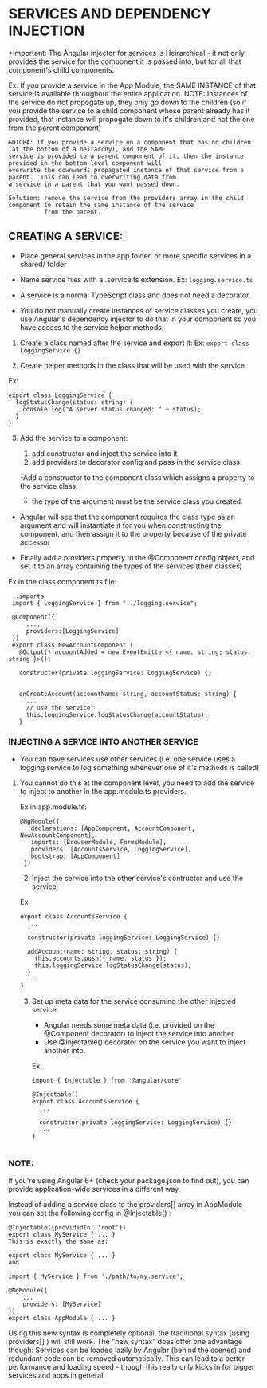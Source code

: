 # SERVICES AND DEPENDENCY INJECTION

\*Important: The Angular injector for services is Heirarchical - it not only provides the service for the component it
is passed into, but for all that component's child components.

Ex: If you provide a service in the App Module, the SAME INSTANCE of that service is available throughout the
entire application.
NOTE: Instances of the service do not propogate up, they only go down to the children (so if you provide the service
to a child component whose parent already has it provided, that instance will propogate down to it's children and not
the one from the parent component)

    GOTCHA: If you provide a service on a component that has no children (at the bottom of a heirarchy), and the SAME
    service is provided to a parent component of it, then the instance provided in the bottom level component will
    overwrite the downwards propagated instance of that service from a parent.  This can lead to overwriting data from
    a service in a parent that you want passed down.

    Solution: remove the service from the providers array in the child component to retain the same instance of the service
              from the parent.

## CREATING A SERVICE:

- Place general services in the app folder, or more specific services in a shared/ folder

- Name service files with a .service.ts extension. Ex: `logging.service.ts`

- A service is a normal TypeScript class and does not need a decorator.

- You do not manually create instances of service classes you create, you use Angular's dependency injector to do that
  in your component so you have access to the service helper methods.

1. Create a class named after the service and export it:
   Ex: `export class LoggingService {}`

2. Create helper methods in the class that will be used with the service

Ex:

```
export class LoggingService {
  logStatusChange(status: string) {
    console.log("A server status changed: " + status);
  }
}
```

3. Add the service to a component:

   1. add constructor and inject the service into it
   2. add providers to decorator config and pass in the service class

   -Add a constructor to the component class which assigns a property to the service class.

   - the type of the argument must be the service class you created.

- Angular will see that the component requires the class type as an argument and will instantiate it for you
  when constructing the component, and then assign it to the property because of the private accessor

- Finally add a providers property to the @Component config object, and set it to an array containing the types of
  the services (their classes)

Ex in the class component ts file:

```
 ..imports
 import { LoggingService } from "../logging.service";

 @Component({
     ...,
     providers:[LoggingService]
 })
 export class NewAccountComponent {
   @Output() accountAdded = new EventEmitter<{ name: string; status: string }>();

   constructor(private loggingService: LoggingService) {}


   onCreateAccount(accountName: string, accountStatus: string) {
     ...
     // use the service:
     this.loggingService.logStatusChange(accountStatus);
   }
```

### INJECTING A SERVICE INTO ANOTHER SERVICE

- You can have services use other services (i.e. one service uses a logging service to log something whenever
  one of it's methods is called)

1.  You cannot do this at the component level, you need to add the service to inject to another in the app.module.ts
    providers.

    Ex in app.module.ts:

    ```
    @NgModule({
       declarations: [AppComponent, AccountComponent, NewAccountComponent],
       imports: [BrowserModule, FormsModule],
       providers: [AccountsService, LoggingService],
       bootstrap: [AppComponent]
     })
    ```


    2) Inject the service into the other service's contructor and use the service:

    Ex:
    ```
    export class AccountsService {
      ...

      constructor(private loggingService: LoggingService) {}

      addAccount(name: string, status: string) {
        this.accounts.push({ name, status });
        this.loggingService.logStatusChange(status);
      }
      ...
    }
    ```
    3) Set up meta data for the service consuming the other injected service.
       - Angular needs some meta data (i.e. provided on the @Component decorator) to inject the service into another
       - Use @Injectable() decorator on the service you want to inject another into.

       Ex:

          ```
          import { Injectable } from '@angular/core'

          @Injectable()
          export class AccountsService {
            ...

            constructor(private loggingService: LoggingService) {}
            ...
          }
    ```

### NOTE:

If you're using Angular 6+ (check your package.json to find out), you can provide application-wide services in a
different way.

Instead of adding a service class to the providers[] array in AppModule , you can set the following config in @Injectable() :

```
@Injectable({providedIn: 'root'})
export class MyService { ... }
This is exactly the same as:

export class MyService { ... }
and

import { MyService } from './path/to/my.service';

@NgModule({
    ...
    providers: [MyService]
})
export class AppModule { ... }
```

Using this new syntax is completely optional, the traditional syntax (using providers[] ) will still work. The
"new syntax" does offer one advantage though: Services can be loaded lazily by Angular (behind the scenes) and
redundant code can be removed automatically. This can lead to a better performance and loading speed - though
this really only kicks in for bigger services and apps in general.
